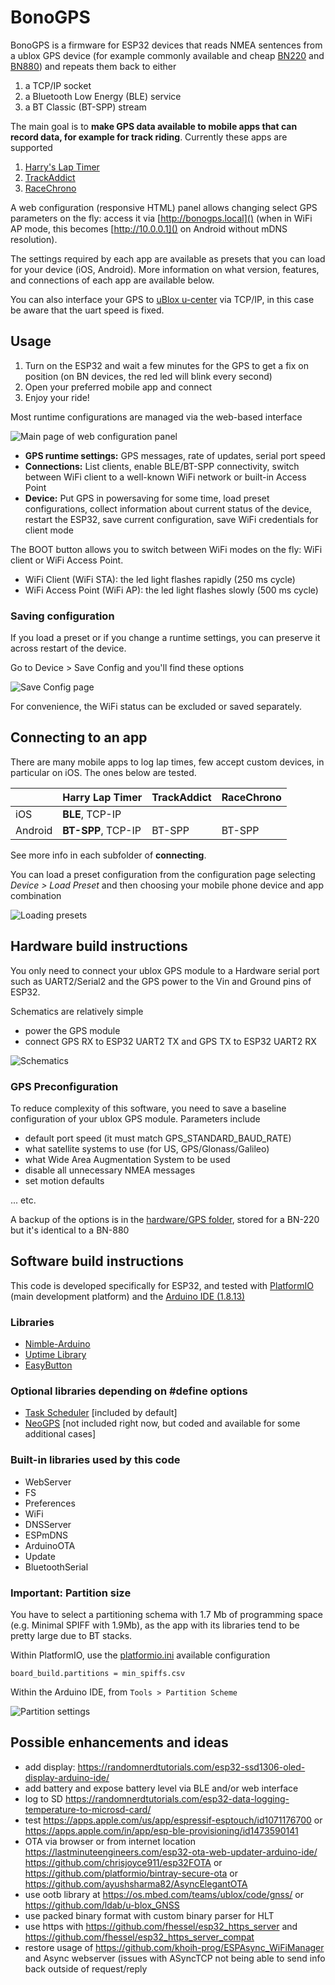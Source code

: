 # BonoGPS

BonoGPS is a firmware for ESP32 devices that reads NMEA sentences from a ublox GPS device (for example commonly available and cheap [BN220](https://www.amazon.com/Navigation-Raspberry-Betaflight-Geekstory-Shipping/dp/B07PRDY6DS) and [BN880](https://www.amazon.com/Geekstory-Navigation-Raspberry-Aircraft-Controller/dp/B078Y6323W)) and repeats them back to either

1. a TCP/IP socket
2. a Bluetooth Low Energy (BLE) service
3. a BT Classic (BT-SPP) stream


The main goal is to **make GPS data available to mobile apps that can record data, for example for track riding**. Currently these apps are supported

1. [Harry's Lap Timer](https://www.gps-laptimer.de)
2. [TrackAddict](https://www.hptuners.com/product/trackaddict-app/)
3. [RaceChrono](https://racechrono.com/)

A web configuration (responsive HTML) panel allows changing select GPS parameters on the fly: access it via [http://bonogps.local]() (when in WiFi AP mode, this becomes [http://10.0.0.1]() on Android without mDNS resolution).

The settings required by each app are available as presets that you can load for your device (iOS, Android). More information on what version, features, and connections of each app are available below.

You can also interface your GPS to [uBlox u-center](https://www.u-blox.com/en/product/u-center) via TCP/IP, in this case be aware that the uart speed is fixed.

## Usage

1. Turn on the ESP32 and wait a few minutes for the GPS to get a fix on position (on BN devices, the red led will blink every second)
2. Open your preferred mobile app and connect 
3. Enjoy your ride!

Most runtime configurations are managed via the web-based interface

![Main page of web configuration panel](software/using/webinterface_root.png)

- **GPS runtime settings:** GPS messages, rate of updates, serial port speed
- **Connections:** List clients, enable BLE/BT-SPP connectivity, switch between WiFi client to a well-known WiFi network or built-in Access Point
- **Device:** Put GPS in powersaving for some time, load preset configurations, collect information about current status of the device, restart the ESP32, save current configuration, save WiFi credentials for client mode

The BOOT button allows you to switch between WiFi modes on the fly: WiFi client or WiFi Access Point.

- WiFi Client (WiFi STA): the led light flashes rapidly (250 ms cycle)
- WiFi Access Point (WiFi AP): the led light flashes slowly (500 ms cycle)

### Saving configuration

If you load a preset or if you change a runtime settings, you can preserve it across restart of the device.

Go to Device > Save Config and you'll find these options

![Save Config page](software/using/webinterface_saveconfig.png)

For convenience, the WiFi status can be excluded or saved separately.

## Connecting to an app

There are many mobile apps to log lap times, few accept custom devices, in particular on iOS. The ones below are tested.

| | Harry Lap Timer| TrackAddict | RaceChrono
| --- | --- | --- | --- 
| iOS | **BLE**, TCP-IP | | 
| Android | **BT-SPP**, TCP-IP | BT-SPP | BT-SPP 

See more info in each subfolder of **connecting**.

You can load a preset configuration from the configuration page selecting *Device > Load Preset* and then choosing your mobile phone device and app combination

![Loading presets](software/using/webinterface_loadpreset.png)

## Hardware build instructions

You only need to connect your ublox GPS module to a Hardware serial port such as UART2/Serial2 and the GPS power to the Vin and Ground pins of ESP32.

Schematics are relatively simple

* power the GPS module
* connect GPS RX to ESP32 UART2 TX and GPS TX to ESP32 UART2 RX

![Schematics](hardware/esp32/esp32_to_gps_schem.png)

### GPS Preconfiguration

To reduce complexity of this software, you need to save a baseline configuration of your ublox GPS module. Parameters include

- default port speed (it must match GPS_STANDARD_BAUD_RATE)
- what satellite systems to use (for US, GPS/Glonass/Galileo)
- what Wide Area Augmentation System to be used
- disable all unnecessary NMEA messages
- set motion defaults

... etc.

A backup of the options is in the [hardware/GPS folder](hardware/GPS/gps-bn220-config.txt), stored for a BN-220 but it's identical to a BN-880


## Software build instructions

This code is developed specifically for ESP32, and tested with [PlatformIO](https://platformio.org/) (main development platform) and the [Arduino IDE (1.8.13)](https://www.arduino.cc/en/software)

### Libraries
  - [Nimble-Arduino](https://github.com/h2zero/NimBLE-Arduino) 
  - [Uptime Library](https://github.com/YiannisBourkelis/Uptime-Library) 
  - [EasyButton](https://easybtn.earias.me/) 

### Optional libraries depending on #define options
  - [Task Scheduler](https://github.com/arkhipenko/TaskScheduler)  [included by default]
  - [NeoGPS](https://github.com/SlashDevin/NeoGPS)  [not included right now, but coded and available for some additional cases]

### Built-in libraries used by this code
  - WebServer
  - FS
  - Preferences
  - WiFi
  - DNSServer
  - ESPmDNS
  - ArduinoOTA
  - Update
  - BluetoothSerial 

### Important: Partition size

You have to select a partitioning schema with 1.7 Mb of programming space (e.g. Minimal SPIFF with 1.9Mb), as the app with its libraries tend to be pretty large due to BT stacks.

Within PlatformIO, use the [platformio.ini](platformio.ini) available configuration

```
board_build.partitions = min_spiffs.csv
```

Within the Arduino IDE, from `Tools > Partition Scheme`

![Partition settings](software/building/partition_setting.png)


## Possible enhancements and ideas
   
  - add display: https://randomnerdtutorials.com/esp32-ssd1306-oled-display-arduino-ide/
  - add battery and expose battery level via BLE and/or web interface
  - log to SD  https://randomnerdtutorials.com/esp32-data-logging-temperature-to-microsd-card/
  - test https://apps.apple.com/us/app/espressif-esptouch/id1071176700 or https://apps.apple.com/in/app/esp-ble-provisioning/id1473590141
  - OTA via browser or from internet location https://lastminuteengineers.com/esp32-ota-web-updater-arduino-ide/ https://github.com/chrisjoyce911/esp32FOTA or https://github.com/platformio/bintray-secure-ota or https://github.com/ayushsharma82/AsyncElegantOTA
  - use ootb library at https://os.mbed.com/teams/ublox/code/gnss/ or https://github.com/ldab/u-blox_GNSS
  - use packed binary format with custom binary parser for HLT
  - use https with https://github.com/fhessel/esp32_https_server and https://github.com/fhessel/esp32_https_server_compat
  - restore usage of https://github.com/khoih-prog/ESPAsync_WiFiManager and Async webserver (issues with ASyncTCP not being able to send info back outside of request/reply

